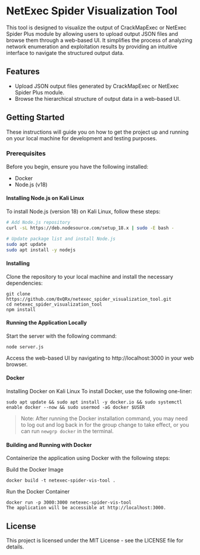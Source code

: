 # NetExec Spider Visualization Tool

This tool is designed to visualize the output of CrackMapExec or NetExec Spider Plus module by allowing users to upload output JSON files and browse them through a web-based UI. It simplifies the process of analyzing network enumeration and exploitation results by providing an intuitive interface to navigate the structured output data.

## Features

- Upload JSON output files generated by CrackMapExec or NetExec Spider Plus module.
- Browse the hierarchical structure of output data in a web-based UI.

## Getting Started

These instructions will guide you on how to get the project up and running on your local machine for development and testing purposes.

### Prerequisites

Before you begin, ensure you have the following installed:
- Docker
- Node.js (v18)

#### Installing Node.js on Kali Linux

To install Node.js (version 18) on Kali Linux, follow these steps:

```bash
# Add Node.js repository
curl -sL https://deb.nodesource.com/setup_18.x | sudo -E bash -

# Update package list and install Node.js
sudo apt update
sudo apt install -y nodejs
```

#### Installing
Clone the repository to your local machine and install the necessary dependencies:

```
git clone https://github.com/0xQRx/netexec_spider_visualization_tool.git
cd netexec_spider_visualization_tool
npm install
```

#### Running the Application Locally

Start the server with the following command:

```
node server.js
```

Access the web-based UI by navigating to http://localhost:3000 in your web browser.

#### Docker

Installing Docker on Kali Linux
To install Docker, use the following one-liner:

```
sudo apt update && sudo apt install -y docker.io && sudo systemctl enable docker --now && sudo usermod -aG docker $USER
```

> Note: After running the Docker installation command, you may need to log out and log back in for the group change to take effect, or you can run `newgrp docker` in the terminal.

#### Building and Running with Docker

Containerize the application using Docker with the following steps:

Build the Docker Image

```
docker build -t netexec-spider-vis-tool .
```

Run the Docker Container

```
docker run -p 3000:3000 netexec-spider-vis-tool
The application will be accessible at http://localhost:3000.
```

## License
This project is licensed under the MIT License - see the LICENSE file for details.





